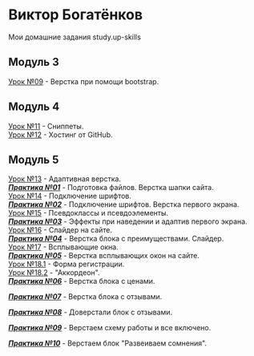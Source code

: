 # Виктор Богатёнков
Мои домашние задания study.up-skills
## Модуль 3
[Урок №09](https://vector97.github.io/lesson_9/src "Урок 09") - Верстка при помощи bootstrap.  
## Модуль 4
[Урок №11](https://github.com/vector97/vector97.github.io/tree/master/lesson_11 "Урок 11") - Сниппеты.  
[Урок №12](https://github.com/vector97/vector97.github.io/tree/master/lesson_12 "Урок 12") - Хостинг от GitHub.  
## Модуль 5
[Урок №13](https://vector97.github.io/lesson_13/src "Урок 13") - Адаптивная верстка.  
***[Практика №01](https://vector97.github.io/practice_1/src/ "Практика №001")*** - Подготовка файлов. Верстка шапки сайта.  
[Урок №14](https://vector97.github.io/lesson_14/src/ "Урок 14") - Подключение шрифтов.  
***[Практика №02](https://vector97.github.io/practice_2/src/ "Практика №02")*** - Подключение шрифтов. Верстка первого экрана.  
[Урок №15](https://vector97.github.io/lesson_15/src/ "Урок 15") - Псевдоклассы и псевдоэлементы.  
***[Практика №03](https://vector97.github.io/practice_3/src/ "Практика №03")*** - Эффекты при наведении и адаптив первого экрана.  
[Урок №16](https://vector97.github.io/lesson_16/src/ "Урок 16") - Слайдер на сайте.  
***[Практика №04](https://vector97.github.io/practice_4/src/ "Практика №04")*** - Верстка блока с преимуществами. Слайдер.  
[Урок №17](https://vector97.github.io/lesson_17/src/ "Урок 17") - Всплывающие окна.  
***[Практика №05](https://vector97.github.io/practice_5/src/ "Практика №05")*** - Верстка всплывающих окон на сайте.  
[Урок №18.1](https://vector97.github.io/lesson_18/src/ "Урок 18.1") - Форма регистрации.  
[Урок №18.2](https://vector97.github.io/lesson_18.2/src/ "Урок 18.2") - "Аккордеон".  
***[Практика №06](https://vector97.github.io/practice_6/src/ "Практика №06")*** - Верстка блока с ценами.  

***[Практика №07](https://vector97.github.io/practice_7/src/ "Практика №07")*** - Верстка блока с отзывами.  

***[Практика №08](https://vector97.github.io/practice_8/src/ "Практика №08")*** - Доверстали блок с отзывами.  

***[Практика №09](https://vector97.github.io/practice_9/src/ "Практика №09")*** - Верстаем схему работы и все включено.  

***[Практика №10](https://vector97.github.io/practice_10/src/ "Практика №10")*** - Верстаем блок "Развеиваем сомнения".  
